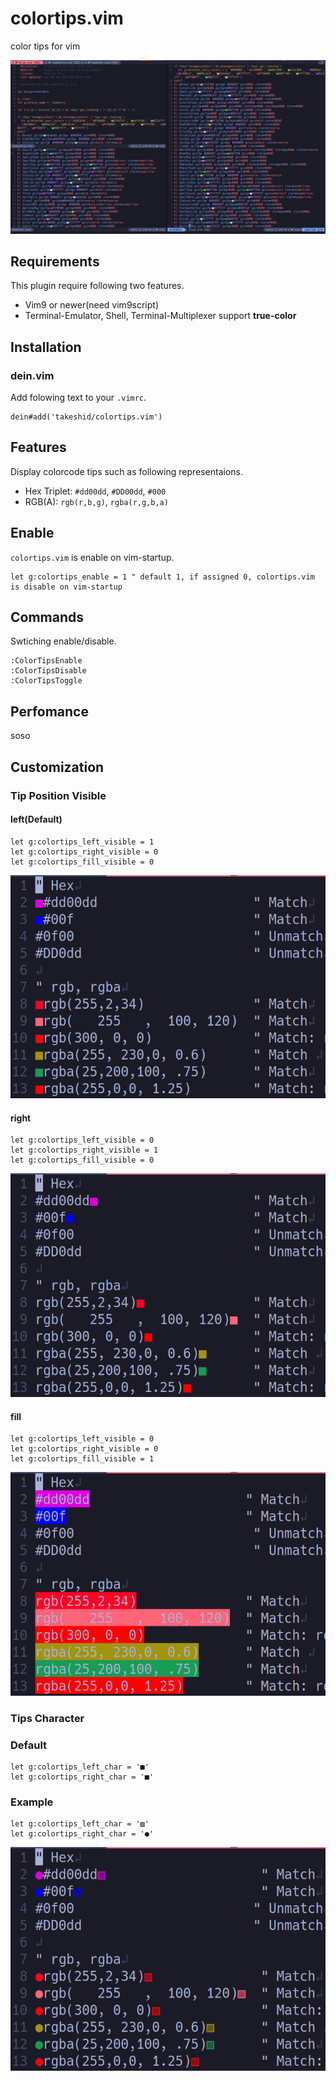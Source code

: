# colortips.vim
color tips for vim

![colortips demo](images/colortips_demo.png)

## Requirements
This plugin require following two features.
* Vim9 or newer(need vim9script)
* Terminal-Emulator, Shell, Terminal-Multiplexer support **true-color**

## Installation
### dein.vim
Add folowing text to your `.vimrc`.

```vim
dein#add('takeshid/colortips.vim')
```
## Features
Display colorcode tips such as following representaions.
* Hex Triplet: `#dd00dd`, `#DD00dd`, `#000`
* RGB(A): `rgb(r,b,g)`, `rgba(r,g,b,a)`


## Enable
`colortips.vim` is enable on vim-startup.
```vim
let g:colortips_enable = 1 " default 1, if assigned 0, colortips.vim is disable on vim-startup
```

## Commands
Swtiching enable/disable.
```vim
:ColorTipsEnable
:ColorTipsDisable
:ColorTipsToggle
```

## Perfomance
soso

## Customization
### Tip Position Visible
#### left(Default)
```vim
let g:colortips_left_visible = 1
let g:colortips_right_visible = 0
let g:colortips_fill_visible = 0
```
![colortips left](images/colortips_left.png)

#### right
```vim
let g:colortips_left_visible = 0
let g:colortips_right_visible = 1
let g:colortips_fill_visible = 0
```
![colortips right](images/colortips_right.png)

#### fill
```vim
let g:colortips_left_visible = 0
let g:colortips_right_visible = 0
let g:colortips_fill_visible = 1
```
![colortips fill](images/colortips_fill.png)


### Tips Character
### Default
```vim
let g:colortips_left_char = '■'
let g:colortips_right_char = '■'
```

### Example
```vim
let g:colortips_left_char = '▨'
let g:colortips_right_char = '●'
```
![colortips char](images/colortips_char.png)
